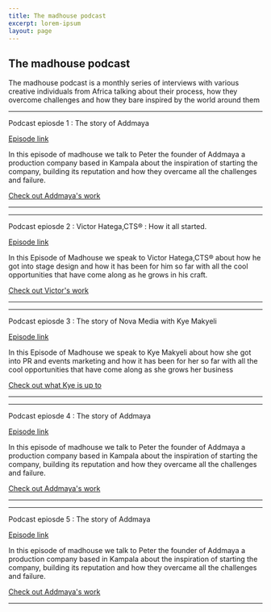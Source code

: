 ```yaml
---
title: The madhouse podcast
excerpt: lorem-ipsum
layout: page
---
```

## The madhouse podcast

The madhouse podcast is a monthly series of interviews with various creative individuals from Africa talking about their process, how they overcome challenges and how they bare inspired by the world around them

---

Podcast epiosde 1 : The story of Addmaya

[Episode link](https://cutt.ly/Vxq00yu)

In this episode of madhouse we talk to Peter the founder of Addmaya a production company based in Kampala about the inspiration of starting the company, building its reputation and how they overcame all the challenges and failure.

[Check out Addmaya's work](www.addmaya.com) 

---

---

Podcast epiosde 2 : Victor Hatega,CTS® : How it all started.

[Episode link](https://cutt.ly/fxq9yOE)

In this Episode of Madhouse we speak to Victor Hatega,CTS® about how he got into stage design and how it has been for him so far with all the cool opportunities that have come along as he grows in his craft.

[Check out Victor's work](www.victorhatega.com/) 

---

---

Podcast epiosde 3 : The story of Nova Media with Kye Makyeli

[Episode link](https://cutt.ly/Vxq00yu)

In this Episode of Madhouse we speak to Kye Makyeli about how she got into PR and events marketing and how it has been for her  so far with all the cool opportunities that have come along as she grows her business

[Check out what Kye is up to](https://cutt.ly/ixq3Ddx) 

---

---

Podcast epiosde 4 : The story of Addmaya

[Episode link](https://cutt.ly/Vxq00yu)

In this episode of madhouse we talk to Peter the founder of Addmaya a production company based in Kampala about the inspiration of starting the company, building its reputation and how they overcame all the challenges and failure.

[Check out Addmaya's work](www.addmaya.com) 

---

---

Podcast epiosde 5 : The story of Addmaya

[Episode link](https://cutt.ly/Vxq00yu)

In this episode of madhouse we talk to Peter the founder of Addmaya a production company based in Kampala about the inspiration of starting the company, building its reputation and how they overcame all the challenges and failure.

[Check out Addmaya's work](www.addmaya.com) 

---

